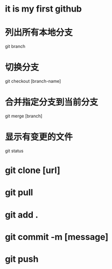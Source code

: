 # it is my first github
# 列出所有本地分支
git branch
# 切换分支
git checkout [branch-name]
# 合并指定分支到当前分支
git merge [branch]
# 显示有变更的文件
git status

# git clone [url] 
# git pull
# git add . 
# git commit -m [message] 
# git push
